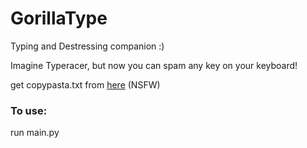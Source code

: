 # GorillaType

Typing and Destressing companion :)

Imagine Typeracer, but now you can spam any key on your keyboard!

get copypasta.txt from [here](https://drive.google.com/file/d/16hbqJoJLnthhPp2Ie2GUTetIel8XIVmO/view?usp=sharing) (NSFW)

### To use:
run main.py
